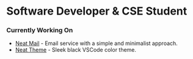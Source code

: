 # Software Developer & CSE Student

### Currently Working On

- [Neat Mail](https://github.com/mrnzdev/neat-mail) - Email service with a simple and minimalist approach.
- [Neat Theme](https://github.com/mrnzdev/neat-theme) - Sleek black VSCode color theme.

